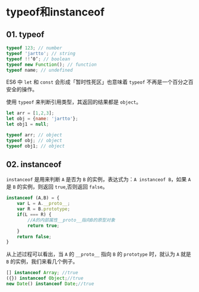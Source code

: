 # typeof和instanceof

## 01. typeof
```js
typeof 123; // number
typeof 'jartto'; // string
typeof !!’0’; // boolean
typeof new Function(); // function
typeof name; // undefined
```

ES6 中 `let` 和 `const` 会形成「暂时性死区」也意味着 `typeof` 不再是一个百分之百安全的操作。

使用 `typeof` 来判断引用类型，其返回的结果都是 `object`。

```js
let arr = [1,2,3];
let obj = {name: 'jartto'};
let obj1 = null;

typeof arr; // object
typeof obj; // object
typeof obj1; // object
```

## 02. instanceof
`instanceof` 是用来判断 `A` 是否为 `B` 的实例，表达式为：`A instanceof B`，如果 `A` 是 `B` 的实例，则返回 `true`,否则返回 `false`。

```js
instanceof (A,B) = {
    var L = A.__proto__;
    var R = B.prototype;
    if(L === R) {
        //A的内部属性__proto__指向B的原型对象
        return true;
    }
    return false;
}
```

从上述过程可以看出，当 `A` 的 `__proto__` 指向 `B` 的 `prototype` 时，就认为 `A` 就是 `B` 的实例，我们来看几个例子。

```js
[] instanceof Array; //true
({}) instanceof Object;//true
new Date() instanceof Date;//true
```
